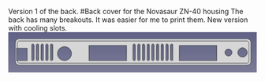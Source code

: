 Version 1 of the back.
#Back cover for the Novasaur ZN-40 housing
The back has many breakouts. It was easier for me to print them.
New version with cooling slots.
![printed back](/pic/novasaur-zn-40-rear-side.jpg)

